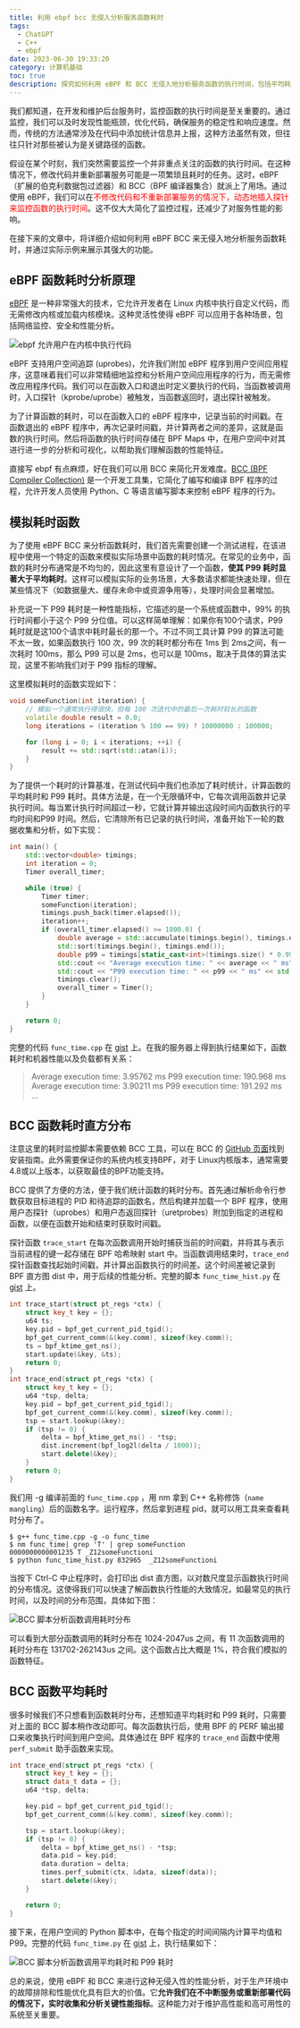 ```yaml
---
title: 利用 ebpf bcc 无侵入分析服务函数耗时
tags:
  - ChatGPT
  - C++
  - ebpf
date: 2023-06-30 19:33:20
category: 计算机基础
toc: true
description: 探究如何利用 eBPF 和 BCC 无侵入地分析服务函数的执行时间，包括平均耗时和 P99 耗时，以优化代码性能和服务响应速度，无需修改或重新部署代码。
---
```


我们都知道，在开发和维护后台服务时，监控函数的执行时间是至关重要的。通过监控，我们可以及时发现性能瓶颈，优化代码，确保服务的稳定性和响应速度。然而，传统的方法通常涉及在代码中添加统计信息并上报，这种方法虽然有效，但往往只针对那些被认为是关键路径的函数。

假设在某个时刻，我们突然需要监控一个并非重点关注的函数的执行时间。在这种情况下，修改代码并重新部署服务可能是一项繁琐且耗时的任务。这时，eBPF（扩展的伯克利数据包过滤器）和 BCC（BPF 编译器集合）就派上了用场。通过使用 eBPF，我们可以在<span style="color:red;">不修改代码和不重新部署服务的情况下，动态地插入探针来监控函数的执行时间</span>。这不仅大大简化了监控过程，还减少了对服务性能的影响。

在接下来的文章中，将详细介绍如何利用 eBPF BCC 来无侵入地分析服务函数耗时，并通过实际示例来展示其强大的功能。

<!--more-->

## eBPF 函数耗时分析原理

[eBPF](https://ebpf.io/what-is-ebpf/) 是一种非常强大的技术，它允许开发者在 Linux 内核中执行自定义代码，而无需修改内核或加载内核模块。这种灵活性使得 eBPF 可以应用于各种场景，包括网络监控、安全和性能分析。

![ebpf 允许用户在内核中执行代码](https://slefboot-1251736664.file.myqcloud.com/20230630_ebpf_function_time_ebpf.png)

eBPF 支持用户空间追踪 (uprobes)，允许我们附加 eBPF 程序到用户空间应用程序，这意味着我们可以非常精细地监控和分析用户空间应用程序的行为，而无需修改应用程序代码。我们可以在函数入口和退出时定义要执行的代码，当函数被调用时，入口探针（kprobe/uprobe）被触发，当函数返回时，退出探针被触发。

为了计算函数的耗时，可以在函数入口的 eBPF 程序中，记录当前的时间戳。在函数退出的 eBPF 程序中，再次记录时间戳，并计算两者之间的差异，这就是函数的执行时间。然后将函数的执行时间存储在 BPF Maps 中，在用户空间中对其进行进一步的分析和可视化，以帮助我们理解函数的性能特征。

直接写 ebpf 有点麻烦，好在我们可以用 BCC 来简化开发难度。[BCC (BPF Compiler Collection)](https://github.com/iovisor/bcc/tree/master) 是一个开发工具集，它简化了编写和编译 BPF 程序的过程，允许开发人员使用 Python、C 等语言编写脚本来控制 eBPF 程序的行为。

## 模拟耗时函数

为了使用 eBPF BCC 来分析函数耗时，我们首先需要创建一个测试进程，在该进程中使用一个特定的函数来模拟实际场景中函数的耗时情况。在常见的业务中，函数的耗时分布通常是不均匀的，因此这里有意设计了一个函数，**使其 P99 耗时显著大于平均耗时**。这样可以模拟实际的业务场景，大多数请求都能快速处理，但在某些情况下（如数据量大、缓存未命中或资源争用等），处理时间会显著增加。

补充说一下 P99 耗时是一种性能指标，它描述的是一个系统或函数中，99% 的执行时间都小于这个 P99 分位值。可以这样简单理解：如果你有100个请求，P99 耗时就是这100个请求中耗时最长的那一个。不过不同工具计算 P99 的算法可能不太一致，如果函数执行 100 次，99 次的耗时都分布在 1ms 到 2ms之间，有一次耗时 100ms，那么 P99 可以是 2ms，也可以是 100ms，取决于具体的算法实现，这里不影响我们对于 P99 指标的理解。

这里模拟耗时的函数实现如下：

```c++
void someFunction(int iteration) {
    // 模拟一个通常执行得很快，但每 100 次迭代中的最后一次耗时较长的函数
    volatile double result = 0.0;
    long iterations = (iteration % 100 == 99) ? 10000000 : 100000;

    for (long i = 0; i < iterations; ++i) {
        result += std::sqrt(std::atan(i));
    }
}
```

为了提供一个耗时的计算基准，在测试代码中我们也添加了耗时统计，计算函数的平均耗时和 P99 耗时。具体方法是，在一个无限循环中，它每次调用函数并记录执行时间。每当累计执行时间超过一秒，它就计算并输出这段时间内函数执行的平均时间和P99 时间。然后，它清除所有已记录的执行时间，准备开始下一轮的数据收集和分析，如下实现：

```c++
int main() {
    std::vector<double> timings;
    int iteration = 0;
    Timer overall_timer;

    while (true) {
        Timer timer;
        someFunction(iteration);
        timings.push_back(timer.elapsed());
        iteration++;
        if (overall_timer.elapsed() >= 1000.0) {
            double average = std::accumulate(timings.begin(), timings.end(), 0.0) / timings.size();
            std::sort(timings.begin(), timings.end());
            double p99 = timings[static_cast<int>(timings.size() * 0.99)];
            std::cout << "Average execution time: " << average << " ms" << std::endl;
            std::cout << "P99 execution time: " << p99 << " ms" << std::endl;
            timings.clear();
            overall_timer = Timer();
        }
    }

    return 0;
}
```

完整的代码 `func_time.cpp` 在 [gist](https://gist.github.com/selfboot/8b1d3661f5df974eb68df03a4687dcfa) 上。在我的服务器上得到执行结果如下，函数耗时和机器性能以及负载都有关系：

> Average execution time: 3.95762 ms
> P99 execution time: 190.968 ms
> Average execution time: 3.90211 ms
> P99 execution time: 191.292 ms
> ...

## BCC 函数耗时直方分布

注意这里的耗时监控脚本需要依赖 BCC 工具，可以在 BCC 的 [GitHub 页面](https://github.com/iovisor/bcc)找到安装指南。此外需要保证你的系统内核支持BPF，对于 Linux内核版本，通常需要4.8或以上版本，以获取最佳的BPF功能支持。

BCC 提供了方便的方法，便于我们统计函数的耗时分布。首先通过解析命令行参数获取目标进程的 PID 和待追踪的函数名，然后构建并加载一个 BPF 程序，使用用户态探针（uprobes）和用户态返回探针（uretprobes）附加到指定的进程和函数，以便在函数开始和结束时获取时间戳。

探针函数 `trace_start` 在每次函数调用开始时捕获当前的时间戳，并将其与表示当前进程的键一起存储在 BPF 哈希映射 start 中。当函数调用结束时，`trace_end` 探针函数查找起始时间戳，并计算出函数执行的时间差。这个时间差被记录到 BPF 直方图 dist 中，用于后续的性能分析。完整的脚本 `func_time_hist.py` 在 [gist](https://gist.github.com/selfboot/3c78f4c50c70bce22e1ce61b7d72dbda) 上。


```c++
int trace_start(struct pt_regs *ctx) {
    struct key_t key = {};
    u64 ts;
    key.pid = bpf_get_current_pid_tgid();
    bpf_get_current_comm(&(key.comm), sizeof(key.comm));
    ts = bpf_ktime_get_ns();
    start.update(&key, &ts);
    return 0;
}
int trace_end(struct pt_regs *ctx) {
    struct key_t key = {};
    u64 *tsp, delta;
    key.pid = bpf_get_current_pid_tgid();
    bpf_get_current_comm(&(key.comm), sizeof(key.comm));
    tsp = start.lookup(&key);
    if (tsp != 0) {
        delta = bpf_ktime_get_ns() - *tsp;
        dist.increment(bpf_log2l(delta / 1000));
        start.delete(&key);
    }
    return 0;
}
```

我们用 -g 编译前面的 `func_time.cpp` ，用 nm 拿到 C++ 名称修饰（`name mangling`）后的函数名字。运行程序，然后拿到进程 pid，就可以用工具来查看耗时分布了。

```shell
$ g++ func_time.cpp -g -o func_time
$ nm func_time| grep 'T' | grep someFunction
0000000000001235 T _Z12someFunctioni
$ python func_time_hist.py 832965  _Z12someFunctioni
```

当按下 Ctrl-C 中止程序时，会打印出 dist 直方图，以对数尺度显示函数执行时间的分布情况。这使得我们可以快速了解函数执行性能的大致情况，如最常见的执行时间，以及时间的分布范围，具体如下图：

![BCC 脚本分析函数调用耗时分布](https://slefboot-1251736664.file.myqcloud.com/20230630_ebpf_func_time_hist.png)

可以看到大部分函数调用的耗时分布在 1024-2047us 之间，有 11 次函数调用的耗时分布在 131702-262143us 之间。这个函数占比大概是 1%，符合我们模拟的函数特征。

## BCC 函数平均耗时

很多时候我们不只想看到函数耗时分布，还想知道平均耗时和 P99 耗时，只需要对上面的 BCC 脚本稍作改动即可。每次函数执行后，使用 BPF 的 PERF 输出接口来收集执行时间到用户空间。具体通过在 BPF 程序的 `trace_end` 函数中使用 `perf_submit` 助手函数来实现。

```c++
int trace_end(struct pt_regs *ctx) {
    struct key_t key = {};
    struct data_t data = {};
    u64 *tsp, delta;

    key.pid = bpf_get_current_pid_tgid();
    bpf_get_current_comm(&(key.comm), sizeof(key.comm));

    tsp = start.lookup(&key);
    if (tsp != 0) {
        delta = bpf_ktime_get_ns() - *tsp;
        data.pid = key.pid;
        data.duration = delta;
        times.perf_submit(ctx, &data, sizeof(data));
        start.delete(&key);
    }

    return 0;
}
```

接下来，在用户空间的 Python 脚本中，在每个指定的时间间隔内计算平均值和 P99。完整的代码 `func_time.py` 在 [gist](https://gist.github.com/selfboot/38526f556698d9263a2751feadf73efb) 上，执行结果如下：

![BCC 脚本分析函数调用平均耗时和 P99 耗时](https://slefboot-1251736664.file.myqcloud.com/20230630_ebpf_func_time_avg_p99.png)

总的来说，使用 eBPF 和 BCC 来进行这种无侵入性的性能分析，对于生产环境中的故障排除和性能优化具有巨大的价值。它**允许我们在不中断服务或重新部署代码的情况下，实时收集和分析关键性能指标**。这种能力对于维护高性能和高可用性的系统至关重要。